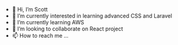 - 👋 Hi, I’m Scott
- 👀 I’m currently interested in learning advanced CSS and Laravel
- 🌱 I’m currently learning AWS
- 💞️ I’m looking to collaborate on React project
- 📫 How to reach me ...

